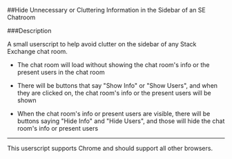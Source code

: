 ##Hide Unnecessary or Cluttering Information in the Sidebar of an SE Chatroom

###Description

A small userscript to help avoid clutter on the sidebar of any Stack Exchange chat room.

- The chat room will load without showing the chat room's info or the present users in the chat room

- There will be buttons that say "Show Info" or "Show Users", and when they are clicked on, the chat room's info or the present users will be shown

- When the chat room's info or present users are visible, there will be buttons saying "Hide Info" and "Hide Users", and those will hide the chat room's info or present users

------------------

This userscript supports Chrome and should support all other browsers.
